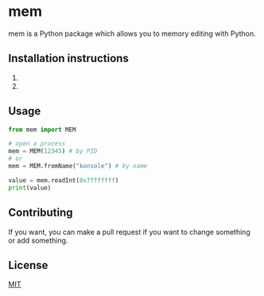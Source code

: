 # mem

mem is a Python package which allows you to memory editing with Python.

## Installation instructions

1.
2.

## Usage

```python
from mem import MEM

# open a process
mem = MEM(12345) # by PID
# or
mem = MEM.fromName("konsole") # by name

value = mem.readInt(0x7fffffff)
print(value)
```

## Contributing

If you want, you can make a pull request if you want to change something or add something.

## License

[MIT](https://choosealicense.com/licenses/mit/)
